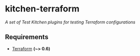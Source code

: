 # kitchen-terraform
*A set of Test Kitchen plugins for testing Terraform configurations*

## Requirements

- [Terraform] **(~> 0.6)**

[Terraform]: https://www.terraform.io/downloads.html
